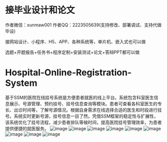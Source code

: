 # 接毕业设计和论文
作者微信：xunmaw001  作者QQ：2223505639(支持修改、部署调试、支持代做毕设)

接网站设计、小程序、H5、APP、各种系统等，单片机、嵌入式也可以做

选题+开题报告+任务书+程序定制+安装测试+论文+答辩PPT都可以做
# Hospital-Online-Registration-System
基于SSM的医院在线挂号系统是方便患者就医的线上平台。系统包含科室医生信息展示、号源管理、预约挂号、挂号信息查询等模块。患者可查看各科室医生的专长、出诊时间等，了解号源情况。根据自身需求在线选择合适的医生和时段进行挂号。系统实时更新号源，挂号信息一目了然。凭借SSM框架的稳定性与扩展性，该系统优化了挂号流程，减少患者排队等候时间，提高医院挂号管理效率，为患者提供便捷的就医服务。
![image](https://github.com/user-attachments/assets/824e1af6-cceb-4b41-883a-45ad9730b74d)
![image](https://github.com/user-attachments/assets/b873bde9-51d4-4452-84c1-45f646c717c0)
![image](https://github.com/user-attachments/assets/3ad8c2ca-0c46-4b33-ad95-9fab2f8a163b)
![image](https://github.com/user-attachments/assets/7f21f676-c317-4a9b-a623-c9fc852fed52)
![image](https://github.com/user-attachments/assets/ff15e505-0378-48a8-8062-1be3211f9520)
![image](https://github.com/user-attachments/assets/55a17dac-3208-490c-b2f3-e245946f1759)
![image](https://github.com/user-attachments/assets/7297d782-4852-4c46-888f-7800e566157c)
![image](https://github.com/user-attachments/assets/51a0e77b-eab9-486a-aea0-abf3f0a99ef1)
![image](https://github.com/user-attachments/assets/daa1a5d8-c40a-4e8d-9637-e05f4ee3bc92)
